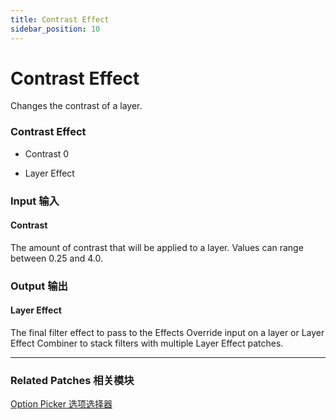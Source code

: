 ```yaml
---
title: Contrast Effect
sidebar_position: 10
---
```


# Contrast Effect

Changes the contrast of a layer.

<div className="patch-container">
    <div className="patch processor">
        <h3>Contrast Effect</h3>
        <ul className="inputs">
            <li>Contrast <span>0</span></li>
        </ul>
        <ul className="outputs">
            <li>Layer Effect </li>
        </ul>
    </div>
</div>

<div className="port-descriptions">
<div className="inputs">

### Input 输入

#### Contrast

The amount of contrast that will be applied to a layer. Values can range between 0.25 and 4.0.

</div>
<div className="outputs">

### Output 输出

#### Layer Effect

The final filter effect to pass to the Effects Override input on a layer or Layer Effect Combiner to stack filters with multiple Layer Effect patches.

</div>
</div>

------

### Related Patches 相关模块

[Option Picker 选项选择器](./Utility/Option%20Picker.md)